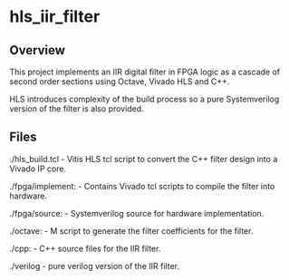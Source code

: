 # hls_iir_filter

## Overview

This project implements an IIR digital filter in FPGA logic as a cascade of second order sections using Octave, Vivado HLS and C++.

HLS introduces complexity of the build process so a pure Systemverilog version of the filter is also provided.

## Files

./hls_build.tcl - Vitis HLS tcl script to convert the C++ filter design into a Vivado IP core.

./fpga/implement: - Contains Vivado tcl scripts to compile the filter into hardware.

./fpga/source: - Systemverilog source for hardware implementation.

./octave: - M script to generate the filter coefficients for the filter.

./cpp: - C++ source files for the IIR filter.

./verilog - pure verilog version of the IIR filter.

